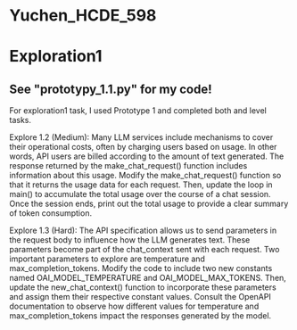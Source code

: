 # Yuchen_HCDE_598

# Exploration1
## See "prototypy_1.1.py" for my code!
For exploration1 task, I used Prototype 1 and completed both <hard> and <medium> level tasks.

Explore 1.2 (Medium):
Many LLM services include mechanisms to cover their operational costs, often by charging users based on usage. In other words, API users are billed according to the amount of text generated. The response returned by the make_chat_request() function includes information about this usage. Modify the make_chat_request() function so that it returns the usage data for each request. Then, update the loop in main() to accumulate the total usage over the course of a chat session. Once the session ends, print out the total usage to provide a clear summary of token consumption.

Explore 1.3 (Hard):
The API specification allows us to send parameters in the request body to influence how the LLM generates text. These parameters become part of the chat_context sent with each request. Two important parameters to explore are temperature and max_completion_tokens. Modify the code to include two new constants named OAI_MODEL_TEMPERATURE and OAI_MODEL_MAX_TOKENS. Then, update the new_chat_context() function to incorporate these parameters and assign them their respective constant values. Consult the OpenAPI documentation to observe how different values for temperature and max_completion_tokens impact the responses generated by the model.
